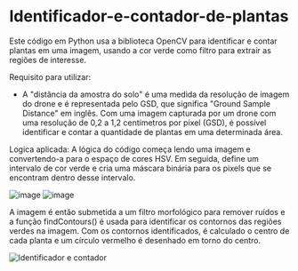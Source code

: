 # Identificador-e-contador-de-plantas
Este código em Python usa a biblioteca OpenCV para identificar e contar plantas em uma imagem, usando a cor verde como filtro para extrair as regiões de interesse.

Requisito para utilizar:
- A "distância da amostra do solo" é uma medida da resolução de imagem do drone e é representada pelo GSD, que significa "Ground Sample Distance" em inglês. Com uma imagem capturada por um drone com uma resolução de 0,2 a 1,2 centímetros por pixel (GSD), é possível identificar e contar a quantidade de plantas em uma determinada área.

Logica aplicada:
A lógica do código começa lendo uma imagem e convertendo-a para o espaço de cores HSV. Em seguida, define um intervalo de cor verde e cria uma máscara binária para os pixels que se encontram dentro desse intervalo.

![image](https://user-images.githubusercontent.com/75463070/230779927-57b00c9a-ae58-43b3-8ba0-beae9a4eb2de.png)
![image](https://user-images.githubusercontent.com/75463070/230779940-9701a988-987e-4885-a933-58f2534e2ac3.png)

A imagem é então submetida a um filtro morfológico para remover ruídos e a função findContours() é usada para identificar os contornos das regiões verdes na imagem. Com os contornos identificados, é calculado o centro de cada planta e um círculo vermelho é desenhado em torno do centro.

![Identificador e contador](https://user-images.githubusercontent.com/75463070/230780012-0c32eb73-2528-4812-a70e-0e36828ee0ea.png)



